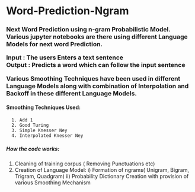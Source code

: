 # Word-Prediction-Ngram
<h3>Next Word Prediction using n-gram Probabilistic Model.
Various jupyter notebooks are there using different Language Models for next word Prediction.
<br>

<strong>Input :</strong> The users Enters a text sentence<br> 
<strong>Output :</strong> Predicts a word which can follow the input sentence
<br>

Various Smoothing Techniques have been used in different Language Models along with combination of Interpolation and Backoff
in these different Language Models.
#### Smoothing Techniques Used:
      1. Add 1 
      2. Good Turing 
      3. Simple Knesser Ney
      4. Interpolated Knesser Ney
      
##### How the code works:
1. Cleaning of training corpus ( Removing Punctuations etc)
2. Creation of Language Model:
    i) Formation of ngrams( Unigram, Bigram, Trigram, Quadgram)
    ii) Probability Dictionary Creation with provision of various Smoothing Mechanism


